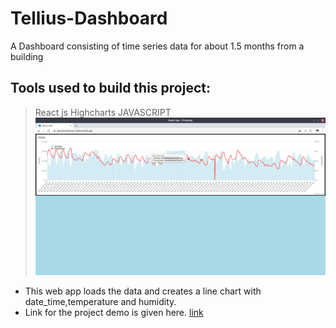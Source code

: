 # Tellius-Dashboard
A Dashboard consisting of time series data for about 1.5 months from a building
## Tools used to build this project:
>React js
>Highcharts
>JAVASCRIPT
![landing page1](/images/landing1.png)
* This web app loads the data and creates a line chart with date_time,temperature and humidity.
* Link for the project demo is given here.
[link](https://peaceful-perlman-7ceb53.netlify.app/)


